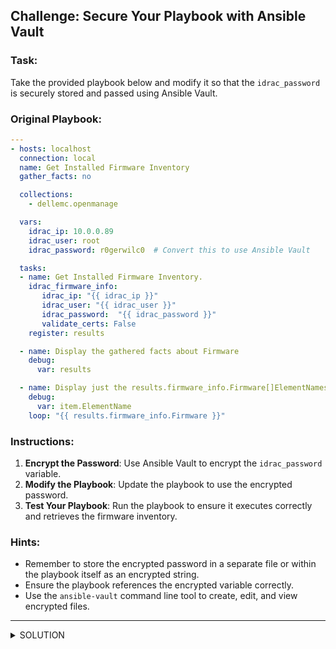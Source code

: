 ## Challenge: Secure Your Playbook with Ansible Vault

### Task:
Take the provided playbook below and modify it so that the `idrac_password` is securely stored and passed using Ansible Vault.

### Original Playbook:
```yaml
---
- hosts: localhost   
  connection: local
  name: Get Installed Firmware Inventory
  gather_facts: no

  collections:
    - dellemc.openmanage

  vars:
    idrac_ip: 10.0.0.89
    idrac_user: root
    idrac_password: r0gerwilc0  # Convert this to use Ansible Vault

  tasks:
  - name: Get Installed Firmware Inventory.
    idrac_firmware_info:
       idrac_ip: "{{ idrac_ip }}"
       idrac_user: "{{ idrac_user }}"
       idrac_password:  "{{ idrac_password }}"
       validate_certs: False
    register: results

  - name: Display the gathered facts about Firmware
    debug:
      var: results

  - name: Display just the results.firmware_info.Firmware[]ElementNames
    debug:
      var: item.ElementName
    loop: "{{ results.firmware_info.Firmware }}"
```

### Instructions:
1. **Encrypt the Password**: Use Ansible Vault to encrypt the `idrac_password` variable.
2. **Modify the Playbook**: Update the playbook to use the encrypted password.
3. **Test Your Playbook**: Run the playbook to ensure it executes correctly and retrieves the firmware inventory.

### Hints:
- Remember to store the encrypted password in a separate file or within the playbook itself as an encrypted string.
- Ensure the playbook references the encrypted variable correctly.
- Use the `ansible-vault` command line tool to create, edit, and view encrypted files.

---

<details>
  <summary>SOLUTION</summary>

  1. **Create an Encrypted Variable File**:
     - Run the command:  
       ```bash
       ansible-vault create vault.yml
       ```
     - Add the `idrac_password` variable inside the file in the following format:
       ```yaml
       idrac_password: r0gerwilc0
       ```

  2. **Modify the Playbook to Include the Encrypted File**:
     - Update the playbook to remove the plain-text `idrac_password` and include the encrypted variable file:
       ```yaml
       vars_files:
         - vault.yml
       ```

  3. **Run the Playbook with Ansible Vault**:
     - Execute the playbook:
       ```bash
       ansible-playbook playbook.yml --ask-vault-pass
       ```

     This command will prompt you for the vault password and then execute the playbook, passing the encrypted `idrac_password` securely.

  4. **Verify the Output**:
     - Ensure that the firmware inventory is displayed as expected, confirming that the playbook ran successfully using the vaulted password.

  ### Full Updated Playbook:
  ```yaml
  ---
  - hosts: localhost   
    connection: local
    name: Get Installed Firmware Inventory
    gather_facts: no

    collections:
      - dellemc.openmanage

    vars:
      idrac_ip: 10.0.0.89
      idrac_user: root

    vars_files:
      - vault.yml  # Encrypted variable file containing idrac_password

    tasks:
    - name: Get Installed Firmware Inventory.
      idrac_firmware_info:
         idrac_ip: "{{ idrac_ip }}"
         idrac_user: "{{ idrac_user }}"
         idrac_password:  "{{ idrac_password }}"
         validate_certs: False
      register: results

    - name: Display the gathered facts about Firmware
      debug:
        var: results

    - name: Display just the results.firmware_info.Firmware[]ElementNames
      debug:
        var: item.ElementName
      loop: "{{ results.firmware_info.Firmware }}"
  ```
</details>
